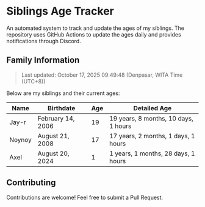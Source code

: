 # Siblings Age Tracker

An automated system to track and update the ages of my siblings. The repository uses GitHub Actions to update the ages daily and provides notifications through Discord.

## Family Information

> Last updated: October 17, 2025 09:49:48 (Denpasar, WITA Time (UTC+8))

Below are my siblings and their current ages:

| Name | Birthdate | Age | Detailed Age |
|------|-----------|-----|-------------|
| Jay-r | February 14, 2006 | 19 | 19 years, 8 months, 10 days, 1 hours |
| Noynoy | August 21, 2008 | 17 | 17 years, 2 months, 1 days, 1 hours |
| Axel | August 20, 2024 | 1 | 1 years, 1 months, 28 days, 1 hours |

## Contributing

Contributions are welcome! Feel free to submit a Pull Request.